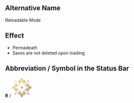 ## Alternative Name

Reloadable Mode

## Effect

- Permadeath
- Saves are not deleted upon loading

## Abbreviation / Symbol in the Status Bar

**R** / ![Casual-classic mode](/uploads/Status%20Bar/casual-classic-mode.webp)